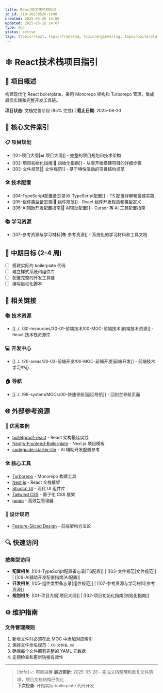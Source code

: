 ```yaml
---
title: React技术栈项目指引
jd_id: J10-20250520-1600
created: 2025-05-20 16:00
updated: 2025-05-28 14:07
type: moc
status: active
tags: [topic/react, topic/frontend, topic/engineering, topic/boilerplate]
---
```


# ⚛️ React技术栈项目指引

## 📝 项目概述

构建现代化 React boilerplate，采用 Monorepo 架构和 Turborepo 管理，集成最佳实践和完整开发工具链。

**项目状态**: 文档完善阶段 (85% 完成) | **截止日期**: 2025-06-20

## 📂 核心文件索引

### 📋 项目规划

- [[01-项目大纲|📊 项目大纲]] - 完整的项目规划和技术架构
- [[02-项目初始化指南|🚀 初始化指南]] - 从零开始搭建项目的详细步骤
- [[03-文件规范|📁 文件规范]] - 基于特性驱动的项目结构规范

### 🛠️ 技术配置

- [[04-TypeScript配置备忘录|⚙️ TypeScript配置]] - TS 配置详解和最佳实践
- [[05-组件类型备忘录|🧩 组件规范]] - React 组件开发规范和类型定义
- [[06-AI辅助开发配置指南|🤖 AI辅助配置]] - Cursor 等 AI 工具配置指南

### 📚 学习资源

- [[07-参考资源与学习材料|📚 参考资源]] - 系统化的学习材料和工具文档

## 🎯 中期目标 (2-4 周)

- [ ] 搭建实际的 boilerplate 代码
- [ ] 建立样式系统和组件库
- [ ] 配置完整的开发工具链
- [ ] 编写自动化脚本

## 🔗 相关链接

### 📚 技术资源

- [[../../30-resources/30-01-前端技术/00-MOC-前端技术|前端技术资源]] - React 技术栈资源库

### 💻 开发中心

- [[../../20-areas/20-03-前端开发/00-MOC-前端开发|前端开发]] - 前端技术学习中心

### 🏠 导航

- [[../../99-system/MOCs/00-快速导航|返回导航]] - 回到主导航页面

## 🌐 外部参考资源

### 🎯 优秀案例

- [bulletproof-react](https://github.com/alan2207/bulletproof-react) - React 架构最佳实践
- [Nextjs-Frontend-Boilerplate](https://github.com/shaadcode/Nextjs-Frontend-Boilerplate) - Next.js 项目模板
- [codeguide-starter-lite](https://github.com/CodeGuide-dev/codeguide-starter-lite) - AI 辅助开发配置参考

### 🛠️ 核心工具

- [Turborepo](https://turbo.build/repo) - Monorepo 构建工具
- [Next.js](https://nextjs.org/) - React 全栈框架
- [Shadcn UI](https://ui.shadcn.com/) - 现代 UI 组件库
- [Tailwind CSS](https://tailwindcss.com/) - 原子化 CSS 框架
- [pnpm](https://pnpm.io/) - 高效包管理器

### 📖 设计规范

- [Feature-Sliced Design](https://feature-sliced.github.io/documentation/) - 前端架构方法论

## 🔍 快速访问

### 按类型访问

- **配置相关**: [[04-TypeScript配置备忘录|TS配置]] | [[03-文件规范|文件规范]] | [[06-AI辅助开发配置指南|AI配置]]
- **开发相关**: [[05-组件类型备忘录|组件规范]] | [[07-参考资源与学习材料|参考资源]]
- **规划相关**: [[01-项目大纲|项目大纲]] | [[02-项目初始化指南|初始化指南]]

## ⚙️ 维护指南

### 文件管理规则

1. 新增文件时必须在此 MOC 中添加对应索引
2. 保持文件命名规范：`XX-文件名.md`
3. 确保每个文件都有完整的 YAML 元数据
4. 定期检查和更新链接有效性

---

> [!info] 📈 项目进展
> **最近更新**: 2025-05-28 - 完成文档整理和重复文件清理，项目文档结构已优化  
> **下次检查**: 开始实际 boilerplate 代码开发
